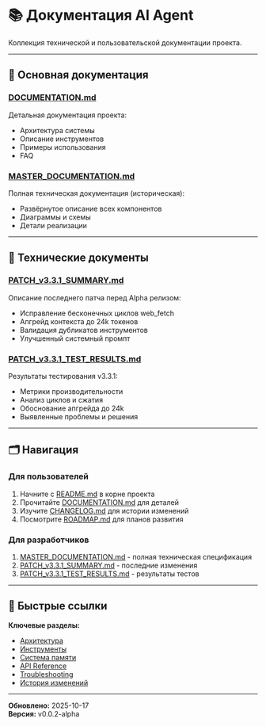 # 📚 Документация AI Agent

Коллекция технической и пользовательской документации проекта.

---

## 📖 Основная документация

### [DOCUMENTATION.md](DOCUMENTATION.md)
Детальная документация проекта:
- Архитектура системы
- Описание инструментов
- Примеры использования
- FAQ

### [MASTER_DOCUMENTATION.md](MASTER_DOCUMENTATION.md)
Полная техническая документация (историческая):
- Развёрнутое описание всех компонентов
- Диаграммы и схемы
- Детали реализации

---

## 🔧 Технические документы

### [PATCH_v3.3.1_SUMMARY.md](PATCH_v3.3.1_SUMMARY.md)
Описание последнего патча перед Alpha релизом:
- Исправление бесконечных циклов web_fetch
- Апгрейд контекста до 24k токенов
- Валидация дубликатов инструментов
- Улучшенный системный промпт

### [PATCH_v3.3.1_TEST_RESULTS.md](PATCH_v3.3.1_TEST_RESULTS.md)
Результаты тестирования v3.3.1:
- Метрики производительности
- Анализ циклов и сжатия
- Обоснование апгрейда до 24k
- Выявленные проблемы и решения

---

## 🗂️ Навигация

### Для пользователей
1. Начните с [README.md](../README.md) в корне проекта
2. Прочитайте [DOCUMENTATION.md](DOCUMENTATION.md) для деталей
3. Изучите [CHANGELOG.md](../CHANGELOG.md) для истории изменений
4. Посмотрите [ROADMAP.md](../ROADMAP.md) для планов развития

### Для разработчиков
1. [MASTER_DOCUMENTATION.md](MASTER_DOCUMENTATION.md) - полная техническая спецификация
2. [PATCH_v3.3.1_SUMMARY.md](PATCH_v3.3.1_SUMMARY.md) - последние изменения
3. [PATCH_v3.3.1_TEST_RESULTS.md](PATCH_v3.3.1_TEST_RESULTS.md) - результаты тестов

---

## 🔗 Быстрые ссылки

**Ключевые разделы:**
- [Архитектура](MASTER_DOCUMENTATION.md#архитектура)
- [Инструменты](MASTER_DOCUMENTATION.md#инструменты)
- [Система памяти](MASTER_DOCUMENTATION.md#система-памяти)
- [API Reference](MASTER_DOCUMENTATION.md#api-reference)
- [Troubleshooting](MASTER_DOCUMENTATION.md#troubleshooting)
- [История изменений](MASTER_DOCUMENTATION.md#история-изменений)

---

**Обновлено:** 2025-10-17  
**Версия:** v0.0.2-alpha
